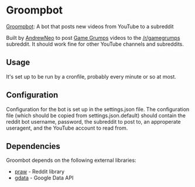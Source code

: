 Groompbot
=========

[Groompbot](https://github.com/AndrewNeo/groompbot): A bot that posts new videos from YouTube to a subreddit

Built by [AndrewNeo](http://www.reddit.com/u/AndrewNeo) to post [Game Grumps](http://www.youtube.com/gamegrumps) videos to the [/r/gamegrumps](http://www.reddit.com/r/gamegrumps) subreddit. It should work fine for other YouTube channels and subreddits.

Usage
-----

It's set up to be run by a cronfile, probably every minute or so at most.

Configuration
-------------

Configuration for the bot is set up in the settings.json file. The configuration file (which should be copied from settings.json.default) should contain the reddit bot username, password, the subreddit to post to, an approperate useragent, and the YouTube account to read from.

Dependencies
------------

Groombot depends on the following external libraries:

* [praw](https://github.com/praw-dev/praw/) - Reddit library
* [gdata](http://code.google.com/p/gdata-python-client/) - Google Data API